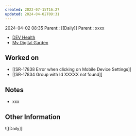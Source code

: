 ```yaml
---
created: 2022-07-15T16:27
updated: 2024-04-02T09:31
---
```

2024-04-02 08:35
Parent:: [[Daily]] 
Parent:: xxxx

- [DEV Health](https://health-configdev.mixtelematics.com/public/mapshow.htm?id=2001&mapid=1A35514B-E08F-4B7C-90B8-CD1774AE8CA3)
- [My Digital Garden](https://my-digital-garden-ten-inky.vercel.app/)

## Worked on

- [[SR-17838 Error when clicking on Mobile Device Settings]]
- [[SR-17834 Group with Id XXXXX not found]]

## Notes

- xxx

## Other Information

![[Daily]]
